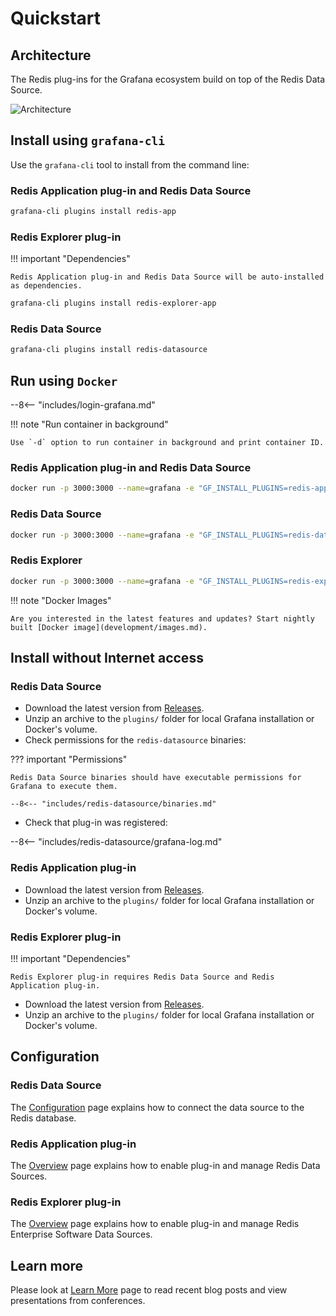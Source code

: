 # Quickstart

## Architecture

The Redis plug-ins for the Grafana ecosystem build on top of the Redis Data Source.

![Architecture](/images/redis-plugins.png)

## Install using `grafana-cli`

Use the `grafana-cli` tool to install from the command line:

### Redis Application plug-in and Redis Data Source

```bash
grafana-cli plugins install redis-app
```

### Redis Explorer plug-in

!!! important "Dependencies"

    Redis Application plug-in and Redis Data Source will be auto-installed as dependencies.

```bash
grafana-cli plugins install redis-explorer-app
```

### Redis Data Source

```bash
grafana-cli plugins install redis-datasource
```

## Run using `Docker`

--8<-- "includes/login-grafana.md"

!!! note "Run container in background"

    Use `-d` option to run container in background and print container ID.

### Redis Application plug-in and Redis Data Source

```bash
docker run -p 3000:3000 --name=grafana -e "GF_INSTALL_PLUGINS=redis-app" grafana/grafana
```

### Redis Data Source

```bash
docker run -p 3000:3000 --name=grafana -e "GF_INSTALL_PLUGINS=redis-datasource" grafana/grafana
```

### Redis Explorer

```bash
docker run -p 3000:3000 --name=grafana -e "GF_INSTALL_PLUGINS=redis-explorer-app" grafana/grafana
```

!!! note "Docker Images"

    Are you interested in the latest features and updates? Start nightly built [Docker image](development/images.md).

## Install without Internet access

### Redis Data Source

- Download the latest version from [Releases](https://github.com/RedisGrafana/grafana-redis-datasource/releases).
- Unzip an archive to the `plugins/` folder for local Grafana installation or Docker's volume.
- Check permissions for the `redis-datasource` binaries:

??? important "Permissions"

    Redis Data Source binaries should have executable permissions for Grafana to execute them.

    --8<-- "includes/redis-datasource/binaries.md"

- Check that plug-in was registered:

--8<-- "includes/redis-datasource/grafana-log.md"

### Redis Application plug-in

- Download the latest version from [Releases](https://github.com/RedisGrafana/grafana-redis-app/releases).
- Unzip an archive to the `plugins/` folder for local Grafana installation or Docker's volume.

### Redis Explorer plug-in

!!! important "Dependencies"

    Redis Explorer plug-in requires Redis Data Source and Redis Application plug-in.

- Download the latest version from [Releases](https://github.com/RedisGrafana/grafana-redis-explorer/releases).
- Unzip an archive to the `plugins/` folder for local Grafana installation or Docker's volume.

## Configuration

### Redis Data Source

The [Configuration](redis-datasource/configuration.md) page explains how to connect the data source to the Redis database.

### Redis Application plug-in

The [Overview](redis-app/overview.md) page explains how to enable plug-in and manage Redis Data Sources.

### Redis Explorer plug-in

The [Overview](redis-explorer/overview.md) page explains how to enable plug-in and manage Redis Enterprise Software Data Sources.

## Learn more

Please look at [Learn More](learn-more.md) page to read recent blog posts and view presentations from conferences.
